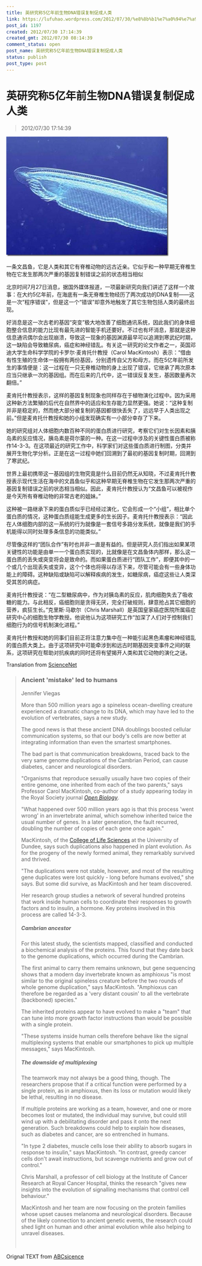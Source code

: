```yaml
---
title: 英研究称5亿年前生物DNA错误复制促成人类
link: https://lufuhao.wordpress.com/2012/07/30/%e8%8b%b1%e7%a0%94%e7%a9%b6%e7%a7%b05%e4%ba%bf%e5%b9%b4%e5%89%8d%e7%94%9f%e7%89%a9dna%e9%94%99%e8%af%af%e5%a4%8d%e5%88%b6%e4%bf%83%e6%88%90%e4%ba%ba%e7%b1%bb/
post_id: 1197
created: 2012/07/30 17:14:39
created_gmt: 2012/07/30 08:14:39
comment_status: open
post_name: 英研究称5亿年前生物DNA错误复制促成人类
status: publish
post_type: post
---
```


# 英研究称5亿年前生物DNA错误复制促成人类

> 2012/07/30 17:14:39

![20120730-171439-0001](/assets/images/20120730-171439-0001.jpg)

一条文昌鱼，它是人类和其它有脊椎动物的远古近亲。它似乎和一种早期无脊椎生物在它发生那两次严重的基因复制错误之前的状态相当相似

北京时间7月27日消息，据国外媒体报道，一项最新研究向我们讲述了这样一个故事：在大约5亿年前，在海底有一条无脊椎生物经历了两次成功的DNA复制——这是一次“程序错误”，但是这一个“错误”却意外地触发了其它生物包括人类的最终出现。

好消息是这一次古老的基因“突变”极大地改善了细胞通讯系统，因此我们的身体细胞整合信息的能力比现有最先进的智能手机还要好。不过也有坏消息，那就是这种信息通讯偶尔会出现崩溃，导致这一现象的基因渊源最早可以追溯到寒武纪时期，这一缺陷会导致糖尿病，癌症和神经错乱。有关这一研究的论文作者之一，英国邓迪大学生命科学学院的卡罗尔·麦肯托什教授（Carol MacKintosh）表示：“借由有性生殖的生命体一般拥有两份基因，分别遗传自父方和母方。而在5亿年前所发生的事情便是：这一过程在一只无脊椎动物的身上出现了错误，它继承了两次原本应当只继承一次的基因组。而在后来的几代中，这一错误反复发生，基因数量再次翻倍。”

麦肯托什教授表示，这样的基因复制现象也同样存在于植物演化过程中。因为采用这种新方法繁殖的后代在自然界中的适应和生存能力显然更强。她说：“这种复制并非是稳定的，然而绝大部分被复制的基因都很快丢失了，远远早于人类出现之前。”但是麦肯托什教授和她的小组发现确实有一小部分幸存了下来。

她的研究组对人体细胞内数百种不同的蛋白质进行研究，考察它们对生长因素和胰岛素的反应情况，胰岛素是荷尔蒙的一种。在这一过程中涉及的关键性蛋白质被称作14-3-3。在这项最近的研究工作中，科学家们对这些蛋白质进行制图，分类并展开生物化学分析。正是在这一过程中她们回溯到了最初的基因复制时期，回溯到了寒武纪。

世界上最初携带这一基因组的生物究竟是什么目前仍然无从知晓，不过麦肯托什教授表示现代生活在海中的文昌鱼似乎和这种早期无脊椎生物在它发生那两次严重的基因复制错误之前的状态相当相似。因此，麦肯托什教授认为“文昌鱼可以被视作是今天所有脊椎动物的非常古老的姐妹。”

这种被一路继承下来的蛋白质似乎已经经过演化，它会形成一个“小组”，相比单个蛋白质的情况，这种蛋白质组能生成更多的生长因子。麦肯托什教授表示：“因此在人体细胞内部的这一系统的行为就像是一套信号多路分发系统，就像是我们的手机能得以同时处理多条信息的功能类似。”

尽管像这样的“团队合作”有时也并非一直是有益的。但是研究人员们指出如果某项关键性的功能是由单一一个蛋白质实现的，比就像是在文昌鱼体内那样，那么这一蛋白质的丢失或突变将会是致命的。而如果蛋白质进行“团队工作”，即便其中的一个或几个出现丢失或变异，这个个体也将得以存活下来，尽管可能会有一些身体功能上的障碍。这种缺陷或缺陷可以解释疾病的发生，如糖尿病，癌症这些让人类深受其苦的病症。

麦肯托什教授说：“在二型糖尿病中，作为对胰岛素的反应，肌肉细胞失去了吸收糖的能力。与此相反，癌细胞则是贪得无厌，完全打破规则，肆意抢占其它细胞的营养，疯狂生长。”克里斯·马歇尔（Chris Marshall）是英国皇家癌症医院所属癌症研究中心的细胞生物学教授。他说他认为这项研究工作“加深了人们对于控制我们细胞行为的信号机制演化进程。”

麦肯托什教授和她的同事们目前正将注意力集中在一种能引起黑色素瘤和神经错乱的蛋白质大类上。由于这项研究中可能牵涉到和远古时期基因突变事件之间的联系，这项研究在帮助对抗疾病的同时还将有望揭开人类和其它动物的演化之谜。

Translation from [ScienceNet](http://news.sciencenet.cn/htmlnews/2012/7/267461.shtm)

> ### Ancient 'mistake' led to humans
>
> Jennifer Viegas
>
> More than 500 million years ago a spineless ocean-dwelling creature experienced a dramatic change to its DNA, which may have led to the evolution of vertebrates, says a new study.
>
> The good news is that these ancient DNA doublings boosted cellular communication systems, so that our body's cells are now better at integrating information than even the smartest smartphones.
>
> The bad part is that communication breakdowns, traced back to the very same genome duplications of the Cambrian Period, can cause diabetes, cancer and neurological disorders.
>
> "Organisms that reproduce sexually usually have two copies of their entire genome, one inherited from each of the two parents," says Professor Carol MacKintosh, co-author of a study appearing today in the Royal Society journal _[Open Biology](http://dx.doi.org/10.1098/rsob.120103)_.
>
> "What happened over 500 million years ago is that this process 'went wrong' in an invertebrate animal, which somehow inherited twice the usual number of genes. In a later generation, the fault recurred, doubling the number of copies of each gene once again."
>
> MacKintosh, of the [College of Life Sciences](http://www.lifesci.dundee.ac.uk/) at the University of Dundee, says such duplications also happened in plant evolution. As for the progeny of the newly formed animal, they remarkably survived and thrived.
>
> "The duplications were not stable, however, and most of the resulting gene duplicates were lost quickly - long before humans evolved," she says. But some did survive, as MacKintosh and her team discovered.
>
> Her research group studies a network of several hundred proteins that work inside human cells to coordinate their responses to growth factors and to insulin, a hormone. Key proteins involved in this process are called 14-3-3.
>
> ##### Cambrian ancestor
>
> For this latest study, the scientists mapped, classified and conducted a biochemical analysis of the proteins. This found that they date back to the genome duplications, which occurred during the Cambrian.
>
> The first animal to carry them remains unknown, but gene sequencing shows that a modern day invertebrate known as amphioxus "is most similar to the original spineless creature before the two rounds of whole genome duplication," says MacKintosh. "Amphioxus can therefore be regarded as a 'very distant cousin' to all the vertebrate (backboned) species."
>
> The inherited proteins appear to have evolved to make a "team" that can tune into more growth factor instructions than would be possible with a single protein.
>
> "These systems inside human cells therefore behave like the signal multiplexing systems that enable our smartphones to pick up multiple messages," says MacKintosh.
>
> ##### The downside of multiplexing
>
> The teamwork may not always be a good thing, though. The researchers propose that if a critical function were performed by a single protein, as in amphioxus, then its loss or mutation would likely be lethal, resulting in no disease.
>
> If multiple proteins are working as a team, however, and one or more becomes lost or mutated, the individual may survive, but could still wind up with a debilitating disorder and pass it onto the next generation. Such breakdowns could help to explain how diseases, such as diabetes and cancer, are so entrenched in humans.
>
> "In type 2 diabetes, muscle cells lose their ability to absorb sugars in response to insulin," says MacKintosh. "In contrast, greedy cancer cells don't await instructions, but scavenge nutrients and grow out of control."
>
> Chris Marshall, a professor of cell biology at the Institute of Cancer Research at Royal Cancer Hospital, thinks the research "gives new insights into the evolution of signalling mechanisms that control cell behaviour."
>
> MacKintosh and her team are now focusing on the protein families whose upset causes melanoma and neurological disorders. Because of the likely connection to ancient genetic events, the research could shed light on human and other animal evolution while also helping to unravel diseases.
>
>  

Orignal TEXT from [ABCsicence](http://www.abc.net.au/science/articles/2012/07/25/3553449.htm)
